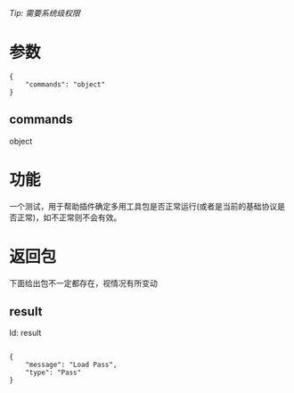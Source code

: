 _Tip: 需要系统级权限_
# 参数
```
{
    "commands": "object"
}
```
## commands
object
# 功能
一个测试，用于帮助插件确定多用工具包是否正常运行(或者是当前的基础协议是否正常)，如不正常则不会有效。
# 返回包
下面给出包不一定都存在，视情况有所变动

## result
Id: result

```

{
    "message": "Load Pass",
    "type": "Pass"
}

```

